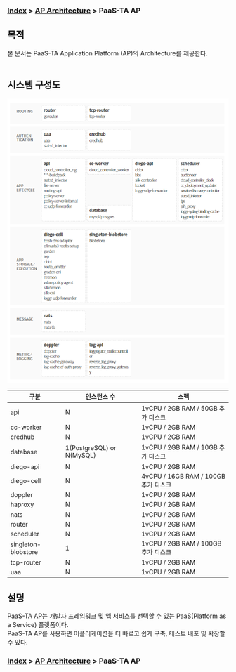 ### [Index](https://github.com/okpc579/paasta-guide-new/blob/main/README.md) > [AP Architecture](../README.md) > PaaS-TA AP

## 목적
본 문서는 PaaS-TA Application Platform (AP)의 Architecture를 제공한다.
<br><br>

## 시스템 구성도
![PaaS-TA AP Component](image/ap_architecture_component.png)



| 구분  | 인스턴스 수| 스펙 |
|-------|----|-----|
| api | N | 1vCPU / 2GB RAM / 50GB 추가 디스크 |
| cc-worker | N | 1vCPU / 2GB RAM |
| credhub | N | 1vCPU / 2GB RAM |
| database | 1(PostgreSQL) or N(MySQL) | 1vCPU / 2GB RAM / 10GB 추가 디스크 |
| diego-api | N | 1vCPU / 2GB RAM |
| diego-cell | N | 4vCPU / 16GB RAM / 100GB 추가 디스크 |
| doppler | N | 1vCPU / 2GB RAM |
| haproxy | N | 1vCPU / 2GB RAM |
| nats | N | 1vCPU / 2GB RAM |
| router | N | 1vCPU / 2GB RAM |
| scheduler | N | 1vCPU / 2GB RAM |
| singleton-blobstore | 1 | 1vCPU / 2GB RAM / 100GB 추가 디스크 |
| tcp-router | N | 1vCPU / 2GB RAM |
| uaa | N | 1vCPU / 2GB RAM |


## 설명
PaaS-TA AP는 개발자 프레임워크 및 앱 서비스를 선택할 수 있는 PaaS(Platform as a Service) 플랫폼이다.  
PaaS-TA AP를 사용하면 어플리케이션을 더 빠르고 쉽게 구축, 테스트 배포 및 확장할 수 있다.


### [Index](https://github.com/okpc579/paasta-guide-new/blob/main/README.md) > [AP Architecture](../README.md) > PaaS-TA AP
